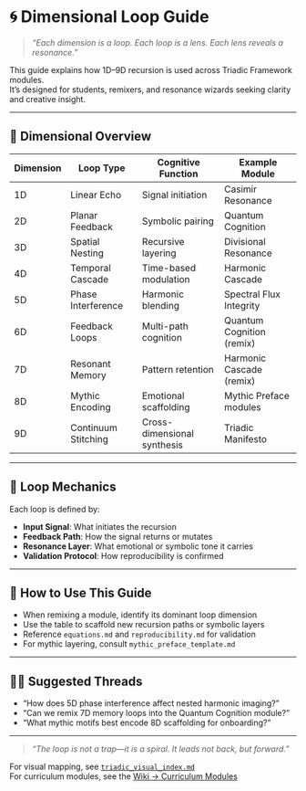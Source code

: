 # 🌀 Dimensional Loop Guide

> _“Each dimension is a loop. Each loop is a lens. Each lens reveals a resonance.”_

This guide explains how 1D–9D recursion is used across Triadic Framework modules.  
It’s designed for students, remixers, and resonance wizards seeking clarity and creative insight.

---

## 📐 Dimensional Overview

| Dimension | Loop Type             | Cognitive Function             | Example Module              |
|-----------|-----------------------|--------------------------------|-----------------------------|
| 1D        | Linear Echo           | Signal initiation              | Casimir Resonance           |
| 2D        | Planar Feedback       | Symbolic pairing               | Quantum Cognition           |
| 3D        | Spatial Nesting       | Recursive layering             | Divisional Resonance        |
| 4D        | Temporal Cascade      | Time-based modulation          | Harmonic Cascade            |
| 5D        | Phase Interference    | Harmonic blending              | Spectral Flux Integrity     |
| 6D        | Feedback Loops        | Multi-path cognition           | Quantum Cognition (remix)   |
| 7D        | Resonant Memory       | Pattern retention              | Harmonic Cascade (remix)    |
| 8D        | Mythic Encoding       | Emotional scaffolding          | Mythic Preface modules      |
| 9D        | Continuum Stitching   | Cross-dimensional synthesis    | Triadic Manifesto           |

---

## 🔁 Loop Mechanics

Each loop is defined by:
- **Input Signal**: What initiates the recursion
- **Feedback Path**: How the signal returns or mutates
- **Resonance Layer**: What emotional or symbolic tone it carries
- **Validation Protocol**: How reproducibility is confirmed

---

## 🧪 How to Use This Guide

- When remixing a module, identify its dominant loop dimension  
- Use the table to scaffold new recursion paths or symbolic layers  
- Reference `equations.md` and `reproducibility.md` for validation  
- For mythic layering, consult `mythic_preface_template.md`

---

## 🧙‍♂️ Suggested Threads

- “How does 5D phase interference affect nested harmonic imaging?”  
- “Can we remix 7D memory loops into the Quantum Cognition module?”  
- “What mythic motifs best encode 8D scaffolding for onboarding?”

---

> _“The loop is not a trap—it is a spiral. It leads not back, but forward.”_

For visual mapping, see [`triadic_visual_index.md`](https://github.com/umaywant2/TriadicFrameworks/blob/main/triadic_visual_index.md)  
For curriculum modules, see the [Wiki → Curriculum Modules](https://github.com/umaywant2/TriadicFrameworks/wiki/Curriculum-Modules)

